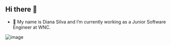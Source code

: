 ## Hi there 👋

* 🌱 My name is Diana Silva and I’m currently working as a Junior Software Engineer at WNC.

![image](https://github.com/user-attachments/assets/f72c92e4-d845-46ee-8c57-d86267f74078)

<!--
**DianaSill/DianaSill** is a ✨ _special_ ✨ repository because its `README.md` (this file) appears on your GitHub profile.

Here are some ideas to get you started:

- 🔭 I’m currently working on ...
- 🌱 I’m currently learning ...
- 👯 I’m looking to collaborate on ...
- 🤔 I’m looking for help with ...
- 💬 Ask me about ...
- 📫 How to reach me: ...
- 😄 Pronouns: ...
- ⚡ Fun fact: ...
-->
